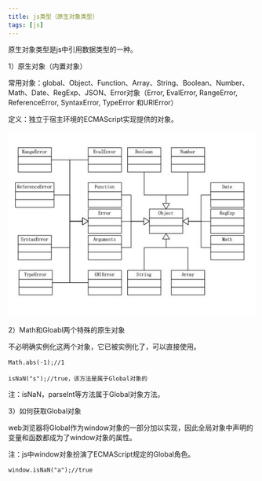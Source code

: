 ```yaml
---
title: js类型（原生对象类型）
tags: [js]
---
```


原生对象类型是js中引用数据类型的一种。

1）原生对象（内置对象）

常用对象：global、Object、Function、Array、String、Boolean、Number、Math、Date、RegExp、JSON、Error对象（Error,   EvalError, RangeError, ReferenceError,   SyntaxError, TypeError 和URIError）

定义：独立于宿主环境的ECMAScript实现提供的对象。

![](/images/js/base/type/primeobj.jpg)

2）Math和Gloabl两个特殊的原生对象

不必明确实例化这两个对象，它已被实例化了，可以直接使用。

```
Math.abs(-1);//1

isNaN("s");//true，该方法是属于Global对象的
```

注：isNaN，parseInt等方法属于Global对象方法。

3）如何获取Global对象

web浏览器将Global作为window对象的一部分加以实现，因此全局对象中声明的变量和函数都成为了window对象的属性。

注：js中window对象扮演了ECMAScript规定的Global角色。

```
window.isNaN("a");//true
```